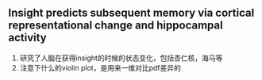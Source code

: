 ## Insight predicts subsequent memory via cortical representational change and hippocampal activity
1. 研究了人脑在获得insight的时候的状态变化，包括杏仁核，海马等
2. 注意下什么的violin plot，是用来一维对比pdf差异的